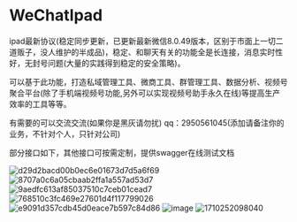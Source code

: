 # WeChatIpad
ipad最新协议(稳定同步更新，已更新最新微信8.0.49版本，区别于市面上一切二道贩子，没人维护的半成品)，稳定、和聊天有关的功能全是长连接，消息实时性好，无封号问题(大量的实践得到稳定的安全策略)。

可以基于此功能，打造私域管理工具、微商工具、群管理工具、数据分析、视频号聚合平台(除了手机端视频号功能,另外可以实现视频号助手永久在线)等提高生产效率的工具等等。

有需要的可以交流交流(如果你是黑灰请勿扰) qq：2950561045(添加请备注你的业务，不针对个人，只针对公司)

部分接口如下，其他接口可按需定制，提供swagger在线测试文档

![d29d2bacd00b0ec6e01673d7d5a6f69](https://github.com/danta666/WeChatIpad/assets/29486192/4f77e9ae-23bb-40d2-99af-0c64f153e08b)
![8707a0c6a05cbaab2ffa1a557ad53d7](https://github.com/danta666/WeChatIpad/assets/29486192/9ea226eb-6a63-49f7-a945-fe4f8324ae0b)
![9aedfc613af85037510c7ceb01cead7](https://github.com/danta666/WeChatIpad/assets/29486192/e48ca0f6-2fe1-45f4-917e-3c9ff980dff2)
![768510c3fc469e27601d4f117799026](https://github.com/danta666/WeChatIpad/assets/29486192/f4506edf-8353-4795-9e1e-fcc122a2aeb5)
![e9091d357cdb45d0eace7b597c84d86](https://github.com/danta666/WeChatIpad/assets/29486192/1dd73a1d-149f-4f45-8f36-5fb170022bb3)
![image](https://github.com/danta666/WeChatIpad/assets/29486192/3827b085-f401-48b7-8f32-372695b250a8)
![1710252098040](https://github.com/danta666/WeChatIpad/assets/29486192/8ae13e38-78a9-485e-b4f9-b5d519b4ba00)
















